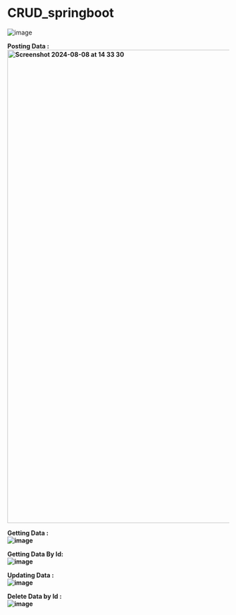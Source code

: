 # CRUD_springboot
![image](https://github.com/user-attachments/assets/e832b713-ff0b-4310-b805-4bbd589b3642)

<b>Posting Data :<b> <br>
<img width="1076" alt="Screenshot 2024-08-08 at 14 33 30" src="https://github.com/user-attachments/assets/20f79811-aab6-4b07-b50b-3d0cc136a7f4">

<b>Getting  Data :<b> <br>
![image](https://github.com/user-attachments/assets/36c82ece-00c8-46c3-9ade-13d7f5f43d0f)

<b>Getting  Data By Id:<b> <br>
![image](https://github.com/user-attachments/assets/462acc1b-fb10-457a-8353-8fa6da554587)


<b>Updating Data :<b> <br>
![image](https://github.com/user-attachments/assets/fe7aa390-ee9f-4ca9-a34e-3561067f2fcd)


<b>Delete Data by Id :<b> <br>
![image](https://github.com/user-attachments/assets/484590f7-57b4-4cdd-85d0-24b0ccf0e59c)




